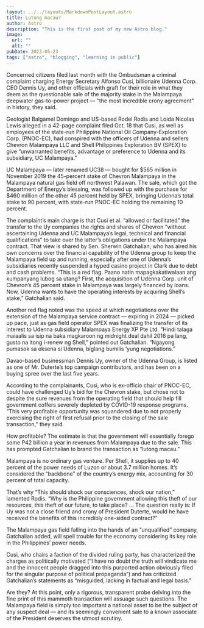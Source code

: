 ```yaml
---
layout: ../../layouts/MarkdownPostLayout.astro
title: Lutong macau?
author: Astro
description: "This is the first post of my new Astro blog."
image:
  url: ""
  alt: ""
pubDate: 2023-05-23
tags: ["astro", "blogging", "learning in public"]
---
```


Concerned citizens filed last month with the Ombudsman a criminal complaint charging Energy Secretary Alfonso Cusi, billionaire Udenna Corp. CEO Dennis Uy, and other officials with graft for their role in what they deem as the questionable sale of the majority stake in the Malampaya deepwater gas-to-power project — "the most incredible crony agreement" in history, they said.

Geologist Balgamel Domingo and US-based Rodel Rodis and Loida Nicolas Lewis alleged in a 42-page complaint filed Oct. 18 that Cusi, as well as employees of the state-run Philippine National Oil Company-Exploration Corp. (PNOC-EC), had conspired with the officers of Udenna and sellers Chevron Malampaya LLC and Shell Philippines Exploration BV (SPEX) to give “unwarranted benefits, advantage or preference to Udenna and its subsidiary, UC Malampaya.”

UC Malampaya — later renamed UC38 — bought for $565 million in November 2019 the 45-percent stake of Chevron Malampaya in the Malampaya natural gas field off northwest Palawan. The sale, which got the Department of Energy’s blessing, was followed up with the purchase for $460 million of the other 45 percent held by SPEX, bringing Udenna’s total stake to 90 percent, with state-run PNOC-EC holding the remaining 10 percent.

The complaint’s main charge is that Cusi et al. “allowed or facilitated” the transfer to the Uy companies the rights and shares of Chevron “without ascertaining Udenna and UC Malampaya’s legal, technical and financial qualifications” to take over the latter’s obligations under the Malampaya contract.
That view is shared by Sen. Sherwin Gatchalian, who has aired his own concerns over the financial capability of the Udenna group to keep the Malampaya field up and running, especially after one of Udenna’s subsidiaries recently suspended a hyped casino project in Clark due to debt and cash problems.
“This is a red flag. Paano natin mapagkakatiwalaan ang kumpanyang lubog sa utang? First, the acquisition of Udenna Corp. unit of Chevron’s 45 percent stake in Malampaya was largely financed by loans. Now, Udenna wants to have the operating interests by acquiring Shell’s stake,” Gatchalian said.

Another red flag noted was the speed at which negotiations over the extension of the Malampaya service contract — expiring in 2024 — picked up pace, just as gas field operator SPEX was finalizing the transfer of its interest to Udenna subsidiary Malampaya Energy XP Pte Ltd.
“Hindi talaga maiaalis sa isip na baka magkaroon ng midnight deal dahil 2016 pa lang, gusto na itong i-renew ng Shell,” pointed out Gatchalian. “Ngayong pumasok sa eksena si Udenna, biglang bumilis ‘yung negotiations.”

Davao-based businessman Dennis Uy, owner of the Udenna Group, is listed as one of Mr. Duterte’s top campaign contributors, and has been on a buying spree over the last five years.

According to the complainants, Cusi, who is ex-officio chair of PNOC-EC, could have challenged Uy’s bid for the Chevron stake, but chose not to despite the sure revenues from the operating field that should help fill government coffers severely depleted by COVID-19 response programs. “This very profitable opportunity was squandered due to not properly exercising the right of first refusal prior to the closing of the sale transaction,” they said.

How profitable? The estimate is that the government will essentially forego some P42 billion a year in revenues from Malampaya due to the sale. This has prompted Gatchalian to brand the transaction as “lutong macau.”

Malampaya is no ordinary gas venture. Per Shell, it supplies up to 40 percent of the power needs of Luzon or about 3.7 million homes. It’s considered the “backbone” of the country’s energy mix, accounting for 30 percent of total capacity.

That’s why “This should shock our consciences, shock our nation,” lamented Rodis. “Why is the Philippine government allowing this theft of our resources, this theft of our future, to take place? … The question really is: If Uy was not a close friend and crony of President Duterte, would he have received the benefits of this incredibly one-sided contract?”

The Malampaya gas field falling into the hands of an “unqualified” company, Gatchalian added, will spell trouble for the economy considering its key role in the Philippines’ power needs.

Cusi, who chairs a faction of the divided ruling party, has characterized the charges as politically motivated
(“I have no doubt the truth will vindicate me and the innocent people dragged into this purported action obviously filed for the singular purpose of political propaganda”) and has criticized Gatchalian’s statements as “misguided, lacking in factual and legal basis.”

Are they? At this point, only a rigorous, transparent probe delving into the fine print of this mammoth transaction will assuage such questions. The Malampaya field is simply too important a national asset to be the subject of any suspect deal — and its seemingly convenient sale to a known associate of the President deserves the utmost scrutiny.
